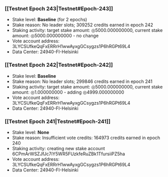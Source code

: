 ### [[Testnet Epoch 243|Testnet#Epoch-243]]
* Stake level: **Baseline** (for 2 epochs)
* Stake reason: No leader slots; 309252 credits earned in epoch 242
* Staking activity: target stake amount: ◎5000.000000000, current stake amount: ◎5000.000000000 - no change
* Vote account address: 3LYCSUfkeQqFxERRrH1wwAyxgGCsygzs1P6hRGPt69L4
* Data Center: 24940-FI-Helsinki
### [[Testnet Epoch 242|Testnet#Epoch-242]]
* Stake level: **Baseline**
* Stake reason: No leader slots; 299846 credits earned in epoch 241
* Staking activity: target stake amount: ◎5000.000000000, current stake amount: ◎1.000000000 - adding ◎4999.000000000
* Vote account address: 3LYCSUfkeQqFxERRrH1wwAyxgGCsygzs1P6hRGPt69L4
* Data Center: 24940-FI-Helsinki
### [[Testnet Epoch 241|Testnet#Epoch-241]]
* Stake level: **None**
* Stake reason: Insufficient vote credits: 164973 credits earned in epoch 240
* Staking activity: creating new stake account 6CPmArWSZJfJc7iY5WR5FUzkfeRuZBk1TfursiiPZ5ha
* Vote account address: 3LYCSUfkeQqFxERRrH1wwAyxgGCsygzs1P6hRGPt69L4
* Data Center: 24940-FI-Helsinki